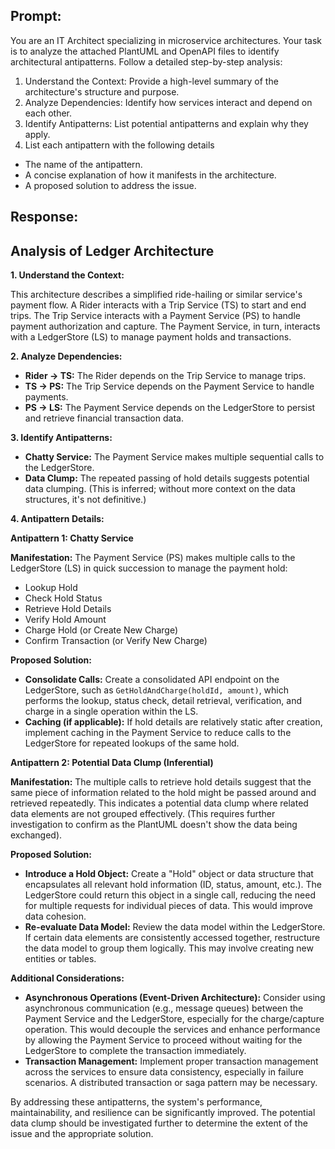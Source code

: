 ## Prompt:
You are an IT Architect specializing in microservice architectures. Your task is to analyze the attached PlantUML and OpenAPI files to identify architectural antipatterns. 
Follow a detailed step-by-step analysis:

1. Understand the Context: Provide a high-level summary of the architecture's structure and purpose.
2. Analyze Dependencies: Identify how services interact and depend on each other.
3. Identify Antipatterns: List potential antipatterns and explain why they apply.
4. List each antipattern with the following details
 * The name of the antipattern.
 * A concise explanation of how it manifests in the architecture.
 * A proposed solution to address the issue.

## Response:
## Analysis of Ledger Architecture

**1. Understand the Context:**

This architecture describes a simplified ride-hailing or similar service's payment flow.  A Rider interacts with a Trip Service (TS) to start and end trips. The Trip Service interacts with a Payment Service (PS) to handle payment authorization and capture.  The Payment Service, in turn, interacts with a LedgerStore (LS) to manage payment holds and transactions.

**2. Analyze Dependencies:**

* **Rider -> TS:**  The Rider depends on the Trip Service to manage trips.
* **TS -> PS:** The Trip Service depends on the Payment Service to handle payments.
* **PS -> LS:** The Payment Service depends on the LedgerStore to persist and retrieve financial transaction data.


**3. Identify Antipatterns:**

* **Chatty Service:** The Payment Service makes multiple sequential calls to the LedgerStore.
* **Data Clump:**  The repeated passing of hold details suggests potential data clumping.  (This is inferred; without more context on the data structures, it's not definitive.)

**4. Antipattern Details:**

**Antipattern 1: Chatty Service**

**Manifestation:** The Payment Service (PS) makes multiple calls to the LedgerStore (LS) in quick succession to manage the payment hold:

- Lookup Hold
- Check Hold Status
- Retrieve Hold Details
- Verify Hold Amount
- Charge Hold (or Create New Charge)
- Confirm Transaction (or Verify New Charge)


**Proposed Solution:**

* **Consolidate Calls:**  Create a consolidated API endpoint on the LedgerStore, such as `GetHoldAndCharge(holdId, amount)`, which performs the lookup, status check, detail retrieval, verification, and charge in a single operation within the LS.
* **Caching (if applicable):** If hold details are relatively static after creation, implement caching in the Payment Service to reduce calls to the LedgerStore for repeated lookups of the same hold.


**Antipattern 2: Potential Data Clump (Inferential)**

**Manifestation:** The multiple calls to retrieve hold details suggest that the same piece of information related to the hold might be passed around and retrieved repeatedly.  This indicates a potential data clump where related data elements are not grouped effectively.  (This requires further investigation to confirm as the PlantUML doesn't show the data being exchanged).

**Proposed Solution:**

* **Introduce a Hold Object:** Create a "Hold" object or data structure that encapsulates all relevant hold information (ID, status, amount, etc.).  The LedgerStore could return this object in a single call, reducing the need for multiple requests for individual pieces of data. This would improve data cohesion.
* **Re-evaluate Data Model:** Review the data model within the LedgerStore. If certain data elements are consistently accessed together, restructure the data model to group them logically. This may involve creating new entities or tables.


**Additional Considerations:**

* **Asynchronous Operations (Event-Driven Architecture):** Consider using asynchronous communication (e.g., message queues) between the Payment Service and the LedgerStore, especially for the charge/capture operation. This would decouple the services and enhance performance by allowing the Payment Service to proceed without waiting for the LedgerStore to complete the transaction immediately.
* **Transaction Management:** Implement proper transaction management across the services to ensure data consistency, especially in failure scenarios.  A distributed transaction or saga pattern may be necessary.


By addressing these antipatterns, the system's performance, maintainability, and resilience can be significantly improved.  The potential data clump should be investigated further to determine the extent of the issue and the appropriate solution.
